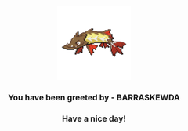 <p align="center">
            <img src="https://raw.githubusercontent.com/PokeAPI/sprites/master/sprites/pokemon/847.png" width="150" height="150">
          </p>
          <h3 align="center">You have been greeted by - <b>BARRASKEWDA</b></h3>
          <h3 align="center">Have a nice day!</h3>
